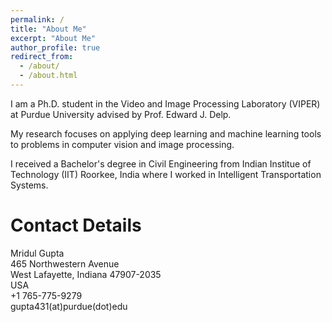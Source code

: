 ```yaml
---
permalink: /
title: "About Me"
excerpt: "About Me"
author_profile: true
redirect_from: 
  - /about/
  - /about.html
---
```


I am a Ph.D. student in the Video and Image Processing Laboratory (VIPER) at Purdue University advised by Prof. Edward J. Delp.

My research focuses on applying deep learning and machine learning tools to problems in computer vision and image processing.

I received a Bachelor's degree in Civil Engineering from Indian Institue of Technology (IIT) Roorkee, India where I worked in Intelligent Transportation Systems.


Contact Details
======
Mridul Gupta\
465 Northwestern Avenue\
West Lafayette, Indiana 47907-2035\
USA\
+1 765-775-9279\
gupta431(at)purdue(dot)edu


